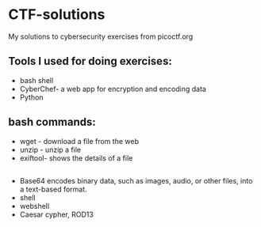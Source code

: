 # CTF-solutions
My solutions to cybersecurity exercises from picoctf.org

## Tools I used for doing exercises:
- bash shell
- CyberChef- a web app for encryption and encoding data
- Python






## bash commands:
- wget - download a file from the web
- unzip - unzip a file
- exiftool- shows the details of a file


## 
- Base64 encodes binary data, such as images, audio, or other files, into a text-based format.
- shell
- webshell
- Caesar cypher, ROD13
